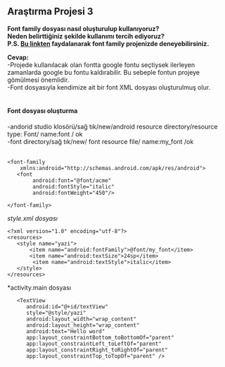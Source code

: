 ## Araştırma Projesi 3 <br>

**Font family dosyası nasıl oluşturulup kullanıyoruz?** <br> 
**Neden belirttiğiniz şekilde kullanımı tercih ediyoruz?** <br> 
**P.S. [Bu linkten](https://developer.android.com/guide/topics/ui/look-and-feel/fonts-in-xml "android resource") faydalanarak font family projenizde deneyebilirsiniz.** <br> 
 
**Cevap:** <br>
-Projede kullanılacak olan fontta google fontu seçtiysek ilerleyen zamanlarda google bu fontu kaldırabilir. Bu sebeple fontun projeye gömülmesi önemlidir.<br>
-Font dosyasıyla kendimize ait bir font XML dosyası oluşturulmuş olur.<br> <br>
#### Font dosyası oluşturma <br>
-andorid studio klosörü/sağ tık/new/android resource directory/resource type: Font/ name:font / ok <br>
-font directory/sağ tık/new/ font resource file/ name:my_font /ok <br> <br>

```
<font-family
    xmlns:android="http://schemas.android.com/apk/res/android">
   <font
        android:font="@font/acme"
        android:fontStyle="italic"
        android:fontWeight="450"/>

</font-family>
 ```
*style.xml dosyası*  <br>
 ```
 <?xml version="1.0" encoding="utf-8"?>
<resources>
    <style name="yazi">
        <item name="android:fontFamily">@font/my_font</item>
        <item name="android:textSize">24sp</item>
         <item name="android:textStyle">italic</item>
    </style>
 </resources>
 ```
 *activity.main dosyası <br>
  ```
     <TextView
        android:id="@+id/textView"
        style="@style/yazi"
        android:layout_width="wrap_content"
        android:layout_height="wrap_content"
        android:text="Hello word"
        app:layout_constraintBottom_toBottomOf="parent"
        app:layout_constraintLeft_toLeftOf="parent"
        app:layout_constraintRight_toRightOf="parent"
        app:layout_constraintTop_toTopOf="parent" />
 ```
